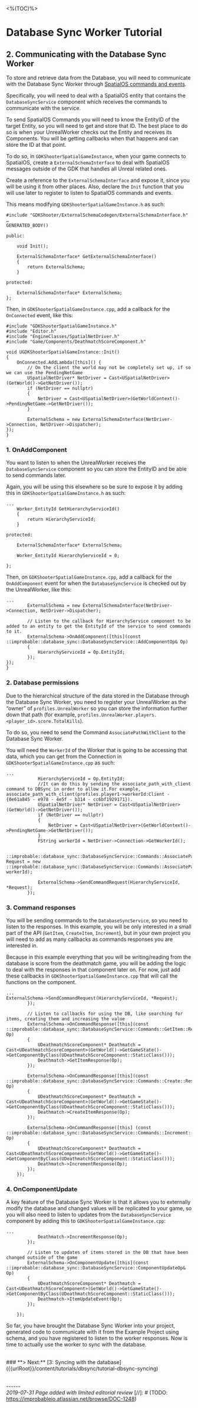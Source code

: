 <%(TOC)%>

# Database Sync Worker Tutorial

## 2. Communicating with the Database Sync Worker

To store and retrieve data from the Database, you will need to communicate with the Database Sync Worker through [SpatialOS commands and events](https://docs.improbable.io/reference/latest/shared/design/object-interaction).

Specifically, you will need to deal with a SpatialOS entity that contains the `DatabaseSyncService` component which receives the commands to communicate with the service.

To send SpatialOS Commands you will need to know the EntityID of the target Entity, so you will need to get and store that ID. The best place to do so is when your UnrealWorker checks out the Entity and receives its Components. You will be getting callbacks when that happens and can store the ID at that point.

To do so, in `GDKShooterSpatialGameInstance`, when your game connects to SpatialOS, create a `ExternalSchemaInterface` to deal with SpatialOS messages outside of the GDK that handles all Unreal related ones.

Create a reference to the `ExternalSchemaInterface` and expose it, since you will be using it from other places. Also, declare the `Init` function that you will use later to register to listen to SpatialOS commands and events. 

This means modifying `GDKShooterSpatialGameInstance.h` as such:

```
#include "GDKShooter/ExternalSchemaCodegen/ExternalSchemaInterface.h"
…
GENERATED_BODY()
	
public:

	void Init();

	ExternalSchemaInterface* GetExternalSchemaInterface()
	{
		return ExternalSchema;
	}

protected:

	ExternalSchemaInterface* ExternalSchema;
};
```

Then, in `GDKShooterSpatialGameInstance.cpp`, add a callback for the `OnConnected` event, like this:

```
#include "GDKShooterSpatialGameInstance.h"
#include "Editor.h"
#include "EngineClasses/SpatialNetDriver.h"
#include "Game/Components/DeathmatchScoreComponent.h"

void UGDKShooterSpatialGameInstance::Init()
{
	OnConnected.AddLambda([this]() {
		// On the client the world may not be completely set up, if so we can use the PendingNetGame
		USpatialNetDriver* NetDriver = Cast<USpatialNetDriver>(GetWorld()->GetNetDriver());
		if (NetDriver == nullptr)
		{
			NetDriver = Cast<USpatialNetDriver>(GetWorldContext()->PendingNetGame->GetNetDriver());
		}

		ExternalSchema = new ExternalSchemaInterface(NetDriver->Connection, NetDriver->Dispatcher);
});
}
```

### 1. OnAddComponent

You want to listen to when the UnrealWorker receives the `DatabaseSyncService` component so you can store the EntityID and be able to send commands later.

Again, you will be using this elsewhere so be sure to expose it by adding this in `GDKShooterSpatialGameInstance.h` as such:

```
...
	Worker_EntityId GetHierarchyServiceId()
	{
		return HierarchyServiceId;
	}

protected:

	ExternalSchemaInterface* ExternalSchema;

	Worker_EntityId HierarchyServiceId = 0;

};
```

Then, on `GDKShooterSpatialGameInstance.cpp`, add a callback for the `OnAddComponent` event for when the `DatabaseSyncService` is checked out by the UnrealWorker, like this:

```
...
		ExternalSchema = new ExternalSchemaInterface(NetDriver->Connection, NetDriver->Dispatcher);

		// Listen to the callback for HierarchyService component to be added to an entity to get the EntityId of the service to send commands to it.
		ExternalSchema->OnAddComponent([this](const ::improbable::database_sync::DatabaseSyncService::AddComponentOp& Op)
		{
			HierarchyServiceId = Op.EntityId;
		});
});
}
```

### 2. Database permissions

Due to the hierarchical structure of the data stored in the Database through the Database Sync Worker, you need to register your UnrealWorker as the “owner” of `profiles.UnrealWorker` so you can store the information further down that path (for example, `profiles.UnrealWorker.players.<player_id>.score.TotalKills`).

To do so, you need to send the Command `AssociatePathWithClient` to the Database Sync Worker. 

You will need the `WorkerId` of the Worker that is going to be accessing that data, which you can get from the Connection in `GDKShooterSpatialGameInstance.cpp` as such:

```
...
			HierarchyServiceId = Op.EntityId;
			//It can do this by sending the associate_path_with_client command to DBSync in order to allow it.For example, associate_path_with_client(profiles.player1->workerId:Client - {0e61a845 - e978 - 4e5f - b314 - cc6bf1929171}).
			USpatialNetDriver* NetDriver = Cast<USpatialNetDriver>(GetWorld()->GetNetDriver());
			if (NetDriver == nullptr)
			{
				NetDriver = Cast<USpatialNetDriver>(GetWorldContext()->PendingNetGame->GetNetDriver());
			}
			FString workerId = NetDriver->Connection->GetWorkerId();

			::improbable::database_sync::DatabaseSyncService::Commands::AssociatePathWithClient::Request* Request = new ::improbable::database_sync::DatabaseSyncService::Commands::AssociatePathWithClient::Request("profiles.UnrealWorker", workerId);

			ExternalSchema->SendCommandRequest(HierarchyServiceId, *Request);
		});
```

### 3. Command responses

You will be sending commands to the `DatabaseSyncService`, so you need to listen to the responses. In this example, you will be only interested in a small part of the API (`GetItem`, `CreateItem`, `Increment`), but in your own project you will need to add as many callbacks as commands responses you are interested in.

Because in this example everything that you will be writing/reading from the database is score from the deathmatch game, you will be adding the logic to deal with the responses in that component later on. For now, just add these callbacks in `GDKShooterSpatialGameInstance.cpp` that will call the functions on the component.

```
...
ExternalSchema->SendCommandRequest(HierarchyServiceId, *Request);
		});

		// Listen to callbacks for using the DB, like searching for items, creating them and increasing the value
		ExternalSchema->OnCommandResponse([this](const ::improbable::database_sync::DatabaseSyncService::Commands::GetItem::ResponseOp& Op)
		{
			UDeathmatchScoreComponent* Deathmatch = Cast<UDeathmatchScoreComponent>(GetWorld()->GetGameState()->GetComponentByClass(UDeathmatchScoreComponent::StaticClass()));
			Deathmatch->GetItemResponse(Op);
		});

		ExternalSchema->OnCommandResponse([this](const ::improbable::database_sync::DatabaseSyncService::Commands::Create::ResponseOp& Op)
		{
			UDeathmatchScoreComponent* Deathmatch = Cast<UDeathmatchScoreComponent>(GetWorld()->GetGameState()->GetComponentByClass(UDeathmatchScoreComponent::StaticClass()));
			Deathmatch->CreateItemResponse(Op);
		});
		
		ExternalSchema->OnCommandResponse([this] (const ::improbable::database_sync::DatabaseSyncService::Commands::Increment::ResponseOp& Op)
		{
			UDeathmatchScoreComponent* Deathmatch = Cast<UDeathmatchScoreComponent>(GetWorld()->GetGameState()->GetComponentByClass(UDeathmatchScoreComponent::StaticClass()));
			Deathmatch->IncrementResponse(Op);
		});
	});
```

### 4. OnComponentUpdate

A key feature of the Database Sync Worker is that it allows you to externally modify the database and changed values will be replicated to your game, so you will also need to listen to updates from the `DatabaseSyncService` component by adding this to `GDKShooterSpatialGameInstance.cpp`:

```
...
			Deathmatch->IncrementResponse(Op);
		});

		// Listen to updates of items stored in the DB that have been changed outside of the game
		ExternalSchema->OnComponentUpdate([this](const ::improbable::database_sync::DatabaseSyncService::ComponentUpdateOp& Op)
		{
			UDeathmatchScoreComponent* Deathmatch = Cast<UDeathmatchScoreComponent>(GetWorld()->GetGameState()->GetComponentByClass(UDeathmatchScoreComponent::StaticClass()));
			Deathmatch->ItemUpdateEvent(Op);
		});
		
	});
```

So far, you have brought the Database Sync Worker into your project, generated code to communicate with it from the Example Project using schema, and you have registered to listen to the worker responses. Now is time to actually use the worker to sync with the database.

</br>
### **> Next:** [3: Syncing with the database]({{urlRoot}}/content/tutorials/dbsync/tutorial-dbsync-syncing)
</br>

<br/>------<br/>
_2019-07-31 Page added with limited editorial review_
[//]: # (TODO: https://improbableio.atlassian.net/browse/DOC-1248)